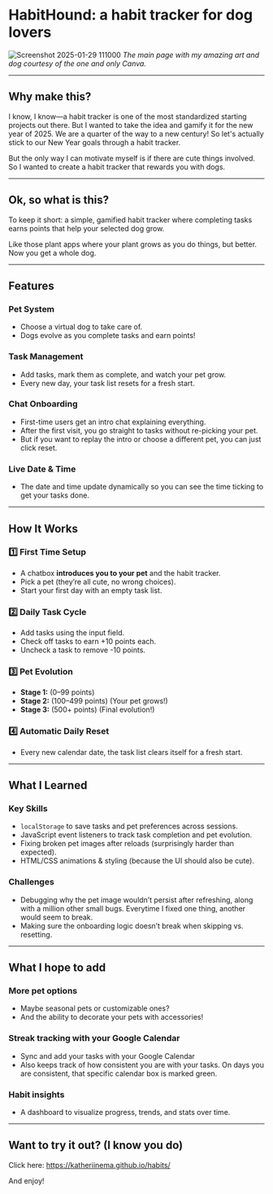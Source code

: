 # **HabitHound: a habit tracker for dog lovers**

![Screenshot 2025-01-29 111000](https://github.com/user-attachments/assets/5544cca4-e982-4f55-adc7-a2e33178008e)
*The main page with my amazing art and dog courtesy of the one and only Canva.*

---

## Why make this? 
I know, I know—a habit tracker is one of the most standardized starting projects out there. But I wanted to take the idea and gamify it for the new year of 2025. We are a quarter of the way to a new century! So let's actually stick to our New Year goals through a habit tracker.

But the only way I can motivate myself is if there are cute things involved. So I wanted to create a habit tracker that rewards you with dogs. 

---

## Ok, so what is this? 

To keep it short: a simple, gamified habit tracker where completing tasks earns points that help your selected dog grow.  

Like those plant apps where your plant grows as you do things, but better. Now you get a whole dog.

---

## Features  

### Pet System  
- Choose a virtual dog to take care of.  
- Dogs evolve as you complete tasks and earn points!  

### Task Management  
- Add tasks, mark them as complete, and watch your pet grow.  
- Every new day, your task list resets for a fresh start.  

### Chat Onboarding  
- First-time users get an intro chat explaining everything.  
- After the first visit, you go straight to tasks without re-picking your pet.  
- But if you want to replay the intro or choose a different pet, you can just click reset.  

### Live Date & Time  
- The date and time update dynamically so you can see the time ticking to get your tasks done.

---

## How It Works  

### 1️⃣ First Time Setup  
- A chatbox **introduces you to your pet** and the habit tracker.  
- Pick a pet (they’re all cute, no wrong choices).  
- Start your first day with an empty task list.  

### 2️⃣ Daily Task Cycle  
- Add tasks using the input field.  
- Check off tasks to earn +10 points each.  
- Uncheck a task to remove -10 points.  

### 3️⃣ Pet Evolution  
- **Stage 1:** (0–99 points)  
- **Stage 2:** (100–499 points) (Your pet grows!)  
- **Stage 3:** (500+ points) (Final evolution!)  

### 4️⃣ Automatic Daily Reset  
- Every new calendar date, the task list clears itself for a fresh start.  
---

## What I Learned  

### Key Skills  
- `localStorage` to save tasks and pet preferences across sessions.  
- JavaScript event listeners to track task completion and pet evolution.  
- Fixing broken pet images after reloads (surprisingly harder than expected).  
- HTML/CSS animations & styling (because the UI should also be cute).

### Challenges  
- Debugging why the pet image wouldn’t persist after refreshing, along with a million other small bugs. Everytime I fixed one thing, another would seem to break.  
- Making sure the onboarding logic doesn’t break when skipping vs. resetting.
---

## What I hope to add

### More pet options 
- Maybe seasonal pets or customizable ones?
- And the ability to decorate your pets with accessories!
   
### Streak tracking with your Google Calendar 
- Sync and add your tasks with your Google Calendar
- Also keeps track of how consistent you are with your tasks. On days you are consistent, that specific calendar box is marked green. 

### Habit insights 
- A dashboard to visualize progress, trends, and stats over time.

---

## Want to try it out? (I know you do)

Click here: https://katheriinema.github.io/habits/ 

And enjoy!
